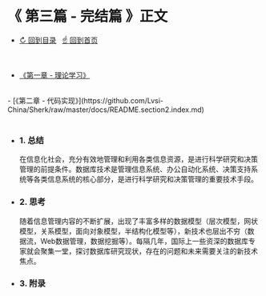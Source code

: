 # 《 第三篇 - 完结篇 》正文

- [↻ 回到目录](https://github.com/Lvsi-China/Sherk/raw/master/docs/README.section3.index.md) &nbsp; [☝ 回到首页](https://github.com/Lvsi-China/Sherk/raw/master/README.md)
<br/>

- [《第一章 - 理论学习》](https://github.com/Lvsi-China/Sherk/raw/master/docs/README.section1.index.md)
<br/>
- [《第二章 - 代码实现》](https://github.com/Lvsi-China/Sherk/raw/master/docs/README.section2.index.md)
<br/><br/>


- ### 1. 总结
    在信息化社会，充分有效地管理和利用各类信息资源，是进行科学研究和决策管理的前提条件。数据库技术是管理信息系统、办公自动化系统、决策支持系统等各类信息系统的核心部分，是进行科学研究和决策管理的重要技术手段。

- ### 2. 思考
    随着信息管理内容的不断扩展，出现了丰富多样的数据模型（层次模型，网状模型，关系模型，面向对象模型，半结构化模型等），新技术也层出不穷（数据流，Web数据管理，数据挖掘等）。每隔几年，国际上一些资深的数据库专家就会聚集一堂，探讨数据库研究现状，存在的问题和未来需要关注的新技术焦点。

- ### 3. 附录


